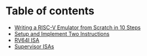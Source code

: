 # Table of contents

* [Writing a RISC-V Emulator from Scratch in 10 Steps](README.md)
* [Setup and Implement Two Instructions](setup-and-implement-two-instructions.md)
* [RV64I ISA](rv64i-isa.md)
* [Supervisor ISAs](supervisor-isas.md)

